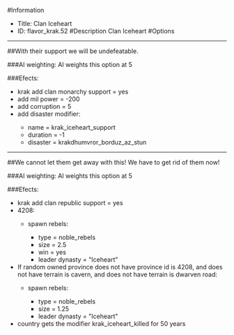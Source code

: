 #Information
 - Title: Clan Iceheart
 - ID: flavor_krak.52
#Description
Clan Iceheart
#Options

___
##With their support we will be undefeatable.

###AI weighting:
AI weights this option at 5


###Efects:<ul><li>krak add clan monarchy support = yes</li><li>add mil power = -200</li><li>add corruption = 5</li><li>add disaster modifier:</li><ul><li>name = krak_iceheart_support</li><li>duration = -1</li><li>disaster = krakdhumvror_borduz_az_stun</li></ul></ul>

___
##We cannot let them get away with this! We have to get rid of them now!

###AI weighting:
AI weights this option at 5


###Efects:<ul><li>krak add clan republic support = yes</li><li>4208:</li><ul><li>spawn rebels:</li><ul><li>type = noble_rebels</li><li>size = 2.5</li><li>win = yes</li><li>leader dynasty = "Iceheart"</li></ul></ul><li>If random owned province does not have province id is 4208, and does not have terrain is cavern, and does not have terrain is dwarven road:</li><ul><li>spawn rebels:</li><ul><li>type = noble_rebels</li><li>size = 1.25</li><li>leader dynasty = "Iceheart"</li></ul></ul><li>country gets the modifier krak_iceheart_killed for 50 years</li></ul>
